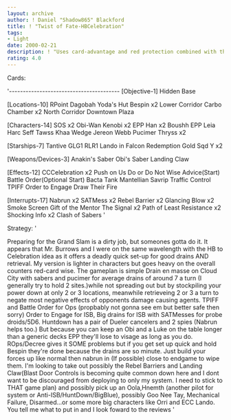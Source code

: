 ```yaml
---
layout: archive
author: ! Daniel "Shadow865" Blackford
title: ! "Twist of Fate-HBCelebration"
tags:
- Light
date: 2000-02-21
description: ! "Uses card-advantage and red protection combined with the quick set up of CCCelebration with Hidden Base."
rating: 4.0
---
```

Cards: 

'----------------------------------------
[Objective-1]
Hidden Base

[Locations-10]
RPoint
Dagobah
Yoda's Hut
Bespin x2
Lower Corridor
Carbo Chamber x2
North Corridor
Downtown Plaza

[Characters-14]
SOS x2
Obi-Wan Kenobi x2
EPP Han x2
Boushh
EPP Leia
Harc Seff
Tawss Khaa
Wedge
Jereon Webb
Pucimer Thryss x2

[Starships-7]
Tantive
GLG1
RLR1
Lando in Falcon
Redemption
Gold Sqd Y x2

[Weapons/Devices-3]
Anakin's Saber
Obi's Saber
Landing Claw

[Effects-12]
CCCelebration x2
Push on Us
Do or Do Not
Wise Advice(Start)
Battle Order(Optional Start)
Bacta Tank
Mantellian Savrip
Traffic Control
TPIFF
Order to Engage
Draw Their Fire

[Interrupts-17]
Nabrun x2
SATMess x2
Rebel Barrier x2
Glancing Blow x2
Smoke Screen
Gift of the Mentor
The Signal x2
Path of Least Resistance x2
Shocking Info x2
Clash of Sabers '

Strategy: '

Preparing for the Grand Slam is a dirty job, but someones gotta do it. It appears that Mr. Burrows and I were on the same wavelength with the HB to Celebration idea as it offers a deadly quick set-up for good drains AND retrieval. My version is lighter in characters but goes heavy on the overall counters red-card wise. The gameplan is simple Drain en masse on Cloud City with sabers and pucimer for average drains of around 7 a turn (I generally try to hold 2 sites.)while not spreading out but by stockpiling your power down at only 2 or 3 locations, meanwhile retrieveing 2 or 3 a turn to negate most negative effects of opponents damage causing agents. TPIFF and Battle Order for Ops (propbably not gonna see em but better safe then sorry) Order to Engage for ISB, Big drains for ISB with SATMesses for probe droids/5D6. Huntdown has a pair of Dueler cancelers and 2 spies (Nabrun helps too.) But because you can keep an Obi and a Luke on the table longer than a generic decks EPP they'll lose to visage as long as you do. ROps/Decree gives it SOME problems but if you get set up quick and hold Bespin they're done because the drains are so minute. Just build your forces up like normal then nabrun in (If possible) close to endgame to wipe them. I'm looking to take out possibly the Rebel Barriers and Landing Claw(Blast Door Controls is becoming quite common down here and I dont want to be discouraged from deploying to only my system. I need to stick to THAT game plan) and possibly pick up an Oola,Hnemth (another pilot for system or Anti-ISB/HuntDown/BigBlue), possibly Goo Nee Tay, Mechanical Failure, Disarmed...or some more big characters like Orri and ECC Lando. You tell me what to put in and I look foward to the reviews '